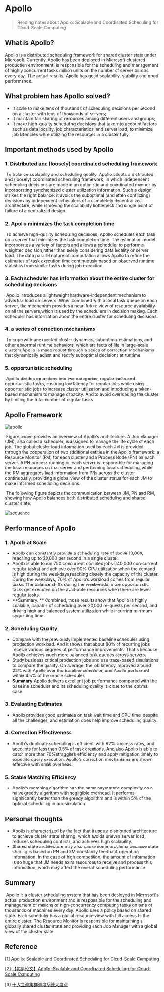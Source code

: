 # Apollo

> Reading notes about Apollo: Scalable and Coordinated Scheduling for Cloud-Scale Computing 

## What is Apollo?

Apollo is a distributed scheduling framework for shared cluster state under Microsoft. Currently, Apollo has been deployed in Microsoft clustered production environment, is responsible for the scheduling and management of highly concurrent tasks million units on the number of server billions every day. The actual results, Apollo has good scalability, stability and good performance.

## What problem has Apollo solved?

* It  scale to make tens of thousands of scheduling decisions per second on a cluster with tens of thousands of servers; 
* It  maintain fair sharing of resources among different users and groups; 
* It  make high-quality scheduling decisions that take into account factors such as data locality, job characteristics, and server load, to minimize job latencies while utilizing the resources in a cluster fully. 

## Important methods used by Apollo

### 1. Distributed and (loosely) coordinated scheduling framework

​    To balance scalability and scheduling quality, Apollo adopts a distributed and (loosely) coordinated scheduling framework, in which independent scheduling decisions are made in an optimistic and coordinated manner by incorporating synchronized cluster utilization information.  Such a design strikes the right balance: it avoids the suboptimal (and often conflicting) decisions by independent schedulers of a completely decentralized architecture, while removing the scalability bottleneck and single point of failure of a centralized design. 

### 2. Apollo minimizes the task completion time 

​    To  achieve  high-quality  scheduling  decisions, Apollo schedules each task on a server that minimizes the task completion time.  The estimation model incorporates a variety of factors and allows a scheduler to perform a weighted decision,rather than solely considering data locality or server load. The data parallel nature of computation allows Apollo to refine the estimates of task execution time continuously based on observed runtime statistics from similar tasks during job execution. 

### 3. Each scheduler has information about the entire cluster for scheduling decisions 

​    Apollo introduces a lightweight hardware-independent  mechanism  to  advertise  load  on servers. When combined with a local task queue on each server, the mechanism provides a near-future view of resource availability on all the servers,which is used by the schedulers in decision making. Each scheduler has information about the entire cluster for scheduling decisions.

### 4. a series of correction mechanisms 

​    To cope with unexpected cluster dynamics, suboptimal estimations, and other abnormal runtime behaviors, which are facts of life in large-scale clusters,Apollo is made robust through a series of correction mechanisms that dynamically adjust and rectify suboptimal decisions at runtime.  

### 5. **opportunistic scheduling** 

​    Apollo divides operations into two categories, regular tasks and opportunistic tasks, ensuring low latency for regular jobs while using opportunistic jobs to increase cluster utilization and introducing a token-based mechanism to manage capacity. And to avoid overloading the cluster by limiting the total number of regular tasks.

## Apollo Framework

![apollo](https://github.com/PythonMyLife/SE100/blob/master/photos/apollo.png?raw=true)

​    Figure above provides an overview of Apollo’s architecture.  A Job Manager (JM), also called a scheduler, is assigned to manage the life cycle of each job. The global cluster load information used by each JM is provided through the cooperation of two additional entities in the Apollo framework: a Resource Monitor (RM) for each cluster and a Process Node (PN) on each server.  A PN process running on each server is responsible for managing the local resources on that server and performing local scheduling, while the RM aggregates load information from PNs across the cluster continuously, providing a global view of the cluster status for each JM to make informed scheduling decisions. 

​    The following figure depicts the communication between JM, PN and RM, showing how Apollo balances both distributed scheduling and shared cluster state.

![sequence](https://github.com/PythonMyLife/SE100/blob/master/photos/sequnce.png?raw=true)

## Performance of Apollo

### 1. Apollo at Scale

*  Apollo can constantly provide a scheduling rate of above 10,000, reaching up to 20,000 per second in a single cluster.  
*  Apollo is able to run 750 concurrent complex jobs (140,000 con-current regular tasks) and achieve over 90% CPU utilization when the demand is high during the weekdays,reaching closely the capacity of the cluster.  During the weekdays, 70% of Apollo’s workload comes from regular tasks. The balance shifts during the week-ends: more opportunistic tasks get executed on the avail-able resources when there are fewer regular tasks. 
* **Summary. ** Combined, those results show that Apollo is highly scalable, capable of scheduling over 20,000 re-quests per second, and driving high and balanced system utilization while incurring minimum syqueuing time. 

### 2. Scheduling Quality

*  Compare with the previously implemented baseline scheduler using production workload. And it shows that about 80% of recurring jobs receive various degrees of performance improvements. That's because  Apollo achieves much more balanced task queues across servers. 
*  Study business critical production jobs and use trace-based simulations to compare the quality. On average, the job latency improved around 22% with Apollo over the baseline scheduler, and Apollo performed within 4.5% of the oracle scheduler.
* **Summary**  Apollo delivers excellent job performance compared with the baseline scheduler and its scheduling quality is close to the optimal case. 

### 3. Evaluating Estimates 

*  Apollo provides good estimates on task wait time and CPU time, despite all the challenges, and estimation does help improve scheduling quality.

### 4. Correction Effectiveness 

*  Apollo’s duplicate scheduling is efficient, with 82% success rates, and accounts for less than 0.5% of task creations. And also Apollo is able to catch more than 70%stragglers efficiently and apply mitigation timely to expedite query execution.   Apollo’s correction mechanisms are shown effective with small overhead. 

### 5. Stable Matching Efficiency 

*  Apollo’s matching algorithm has the same asymptotic complexity as a naive greedy algorithm with negligible overhead. It performs significantly better than the greedy algorithm and is within 5% of the optimal scheduling in our simulation. 



## Personal thoughts

* Apollo is characterized by the fact that it uses a distributed architecture to achieve cluster state sharing, which avoids uneven server load, reduces scheduling conflicts, and achieves high scalability.
*  Shared state architecture may also cause some problems because state sharing is based on PN and RM constantly feedback operation information. In the case of high competition, the amount of information is so huge that JM needs extra resources to receive and process this information, which may affect the overall scheduling performance 

## Summary

​     Apollo is a cluster scheduling system that has been deployed in Microsoft's actual production environment and is responsible for the scheduling and management of millions of high-concurrency computing tasks on tens of thousands of machines every day. Apollo uses a policy based on shared state. Each scheduler has a global resource view with full access to the entire cluster. The Resource Monitor is responsible for maintaining a globally shared cluster state and providing each Job Manager with a global view of the cluster state.

## Reference

[1] [Apollo: Scalable and Coordinated Scheduling for Cloud-Scale Computing](https://www.usenix.org/system/files/conference/osdi14/osdi14-paper-boutin_0.pdf)

[2] [【每周论文】Apollo: Scalable and Coordinated Scheduling for Cloud-Scale Computing](https://blog.csdn.net/violet_echo_0908/article/details/78174782)

[3] [十大主流集群调度系统大盘点](https://blog.csdn.net/vip_iter/article/details/80123228)